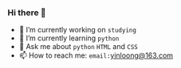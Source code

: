 ### Hi there 👋
- 🔭 I’m currently working on `studying`
- 🌱 I’m currently learning `python`
- 💬 Ask me about `python` `HTML` and `CSS`
- 📫 How to reach me: `email:`yinloong@163.com
